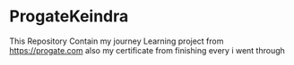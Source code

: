 # ProgateKeindra
This Repository Contain my journey Learning project from https://progate.com also my certificate from finishing every i went through
